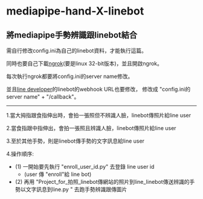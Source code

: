 # mediapipe-hand-X-linebot

將mediapipe手勢辨識跟linebot結合
------

需自行修改config.ini為自己的linebot資料，才能執行這篇。

同時也要自己下載[ngrok](https://dashboard.ngrok.com/login)(要是linux 32-bit版本)，並且開啟ngrok。

每次執行ngrok都要將config.ini的server name修改。

並且[line developer](https://developers.line.biz/en/)的linebot的webhook URL也要修改，
修改成 "config.ini的server name" + "/callback"。

-----------------


1.當大拇指跟食指伸出時，會拍一張照但不辨識人臉，linebot傳照片給line user

2.當食指跟中指伸出，會拍一張照且辨識人臉，linebot傳照片給line user

3.至於其他手勢，則是linebot傳手勢的文字訊息給line user

4.操作順序:
- (1) 一開始要先執行 "enroll_user_id.py" 去登錄 line user id 
  - (user 傳 "enroll"給 line bot)
- (2) 再用 "Project_for_拍照_linebot傳網站的照片到line_linebot傳送辨識的手勢以文字訊息到line.py " 去跑手勢辨識跟傳圖片
